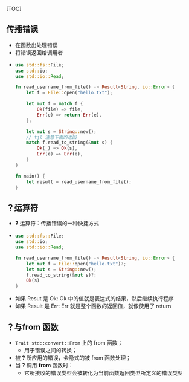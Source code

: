 
[TOC]

## 传播错误
- 在函数出处理错误
- 将错误返回给调用者
-   ```rust
    use std::fs::File;
    use std::io;
    use std::io::Read;

    fn read_username_from_file() -> Result<String, io::Error> {
        let f = File::open("hello.txt");

        let mut f = match f {
            Ok(file) => file,
            Err(e) => return Err(e),
        };

        let mut s = String::new();
        // tjl 注意下面的返回
        match f.read_to_string(&mut s) {
            Ok(_) => Ok(s),
            Err(e) => Err(e),
        }
    }

    fn main() {
        let result = read_username_from_file();
    }
    ```


## ？运算符
- **?** 运算符：传播错误的一种快捷方式
-   ```rust
    use std::fs::File;
    use std::io;
    use std::io::Read;
    
    fn read_username_from_file() -> Result<String, io::Error> {
        let mut f = File::open("hello.txt")?;
        let mut s = String::new();
        f.read_to_string(&mut s)?;
        Ok(s)
    }
    ```
- 如果 Resut 是 Ok: Ok 中的值就是表达式的结果，然后继续执行程序
- 如果 Result 是 Err: Err 就是整个函数的返回值，就像使用了 return
 

## ？与from 函数 
- `Trait std::convert::From` 上的 from 函数；
  - 用于错误之间的转换；
- 被 **?** 所应用的错误，会隐式的被 from 函数处理；
- 当 **?** 调用 **from** 函数时：
  - 它所接收的错误类型会被转化为当前函数返回类型所定义的错误类型
